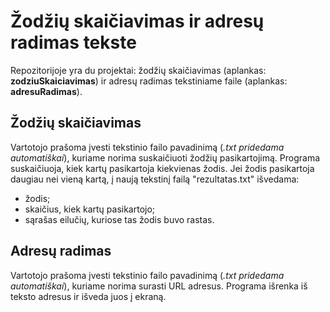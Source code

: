 # Žodžių skaičiavimas ir adresų radimas tekste
Repozitorijoje yra du projektai: žodžių skaičiavimas (aplankas: **zodziuSkaiciavimas**) ir adresų radimas tekstiniame faile (aplankas: **adresuRadimas**).

## Žodžių skaičiavimas
Vartotojo prašoma įvesti tekstinio failo pavadinimą (*.txt pridedama automatiškai*), kuriame norima suskaičiuoti žodžių pasikartojimą.
Programa suskaičiuoja, kiek kartų pasikartoja kiekvienas žodis. Jei žodis pasikartoja daugiau nei vieną kartą, į naują tekstinį failą "rezultatas.txt" išvedama:
* žodis;
* skaičius, kiek kartų pasikartojo;
* sąrašas eilučių, kuriose tas žodis buvo rastas.

## Adresų radimas
Vartotojo prašoma įvesti tekstinio failo pavadinimą (*.txt pridedama automatiškai*), kuriame norima surasti URL adresus.
Programa išrenka iš teksto adresus ir išveda juos į ekraną.
